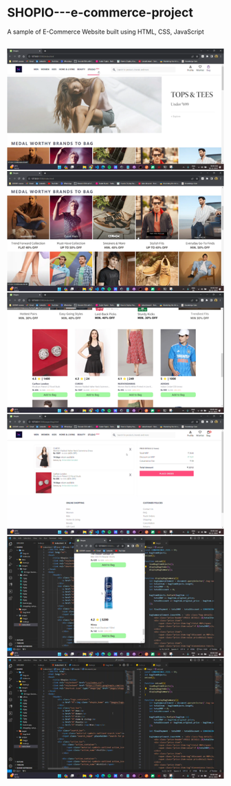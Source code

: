 # SHOPIO---e-commerce-project
A sample of E-Commerce Website built using HTML, CSS, JavaScript

<br>

<img alt="GIF" src="https://github.com/Mayurdhamgunde/SHOPIO---e-commerce-project/blob/main/project-images/img-2.png?raw=true" />
<img alt="GIF" src="https://github.com/Mayurdhamgunde/SHOPIO---e-commerce-project/blob/main/project-images/img-3.png?raw=true" />
<img alt="GIF" src="https://github.com/Mayurdhamgunde/SHOPIO---e-commerce-project/blob/main/project-images/img-4.png?raw=true" />
<img alt="GIF" src="https://github.com/Mayurdhamgunde/SHOPIO---e-commerce-project/blob/main/project-images/img-5.png?raw=true" />
<img alt="GIF" src="https://github.com/Mayurdhamgunde/SHOPIO---e-commerce-project/blob/main/project-images/img-6.png?raw=true" />
<img alt="GIF" src="https://github.com/Mayurdhamgunde/SHOPIO---e-commerce-project/blob/main/project-images/img-1.png?raw=true" />
